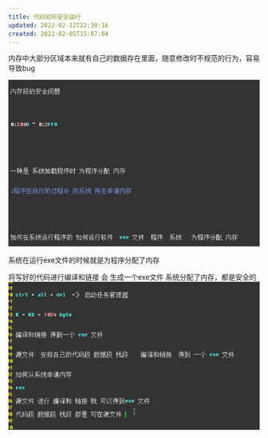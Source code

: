 ```yaml
---
title: 代码如何安全运行
updated: 2022-02-12T22:39:16
created: 2022-02-05T15:07:04
---
```


内存中大部分区域本来就有自己的数据存在里面，随意修改时不规范的行为，容易导致bug

![image1](../../resources/80b933ad4e224a35a7d4e706aa4a687c.png)

系统在运行exe文件的时候就是为程序分配了内存

将写好的代码进行编译和链接
会 生成一个exe文件
系统分配了内存，都是安全的
![image2](../../resources/d57291a24dfa48e0b4b7401e173b947a.png)

